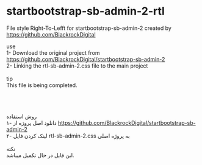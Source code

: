 # startbootstrap-sb-admin-2-rtl
File style Right-To-Lefft for startbootstrap-sb-admin-2 created by https://github.com/BlackrockDigital



use
<br>
1- Download the original project from https://github.com/BlackrockDigital/startbootstrap-sb-admin-2
<br>
2- Linking the rtl-sb-admin-2.css file to the main project
<br>
<br>
tip
<br>
This file is being completed.
<br>
<br>
<br>
<br>



روش استفاده
<br>
۱- دانلود اصل پروژه از https://github.com/BlackrockDigital/startbootstrap-sb-admin-2
<br>
۲- لینک کردن فایل rtl-sb-admin-2.css به پروژه اصلی
<br>
<br>
نکته
<br>
این فایل در حال تکمیل میباشد.